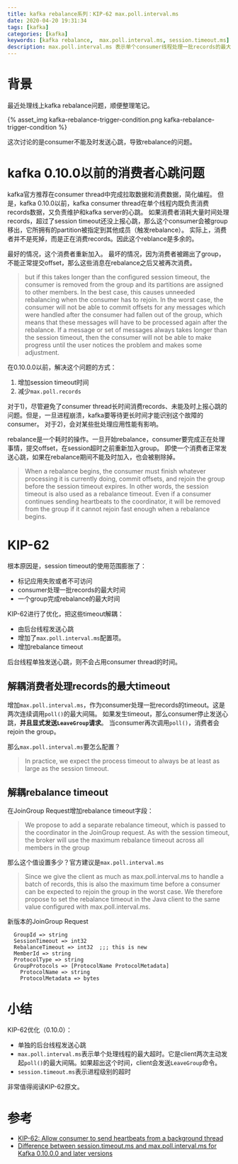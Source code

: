 ```yaml
---
title: kafka rebalance系列：KIP-62 max.poll.interval.ms
date: 2020-04-20 19:31:34
tags: [kafka]
categories: [kafka]
keywords: [kafka rebalance,  max.poll.interval.ms, session.timeout.ms]
description: max.poll.interval.ms 表示单个consumer线程处理一批records的最大timeout。 session.timeout.ms 表示进程级别的超时。
---
```


# 背景

最近处理线上kafka rebalance问题，顺便整理笔记。
<!-- more -->
{% asset_img kafka-rebalance-trigger-condition.png kafka-rebalance-trigger-condition %}

这次讨论的是consumer不能及时发送心跳，导致rebalance的问题。

# kafka 0.10.0以前的消费者心跳问题

kafka官方推荐在consumer thread中完成拉取数据和消费数据，简化编程。
但是，kafka 0.10.0以前，kafka consumer thread在单个线程内既负责消费records数据，又负责维护和kafka server的心跳。
如果消费者消耗大量时间处理records，超过了session timeout还没上报心跳，那么这个consumer会被group移出，它所拥有的partition被指定到其他成员（触发rebalance）。
实际上，消费者并不是死掉，而是正在消费records。因此这个reblance是多余的。

最好的情况，这个消费者重新加入。
最坏的情况，因为消费者被踢出了group，不能正常提交offset，那么这些消息在rebalance之后又被再次消费。

>but if this takes longer than the configured session timeout, the consumer is removed from the group and its partitions are assigned to other members. 
>In the best case, this causes unneeded rebalancing when the consumer has to rejoin. 
>In the worst case, the consumer will not be able to commit offsets for any messages which were handled after the consumer had fallen out of the group, which means that these messages will have to be processed again after the rebalance. 
>If a message or set of messages always takes longer than the session timeout, then the consumer will not be able to make progress until the user notices the problem and makes some adjustment.

在0.10.0.0以前，解决这个问题的方式：
1. 增加session timeout时间
2. 减少`max.poll.records`

对于1)，尽管避免了consumer thread长时间消费records、未能及时上报心跳的问题。但是，一旦进程崩溃，kafka要等待更长时间才能识别这个故障的consumer。
对于2)，会对某些批处理应用性能有影响。

rebalance是一个耗时的操作。一旦开始rebalance，consumer要完成正在处理事情，提交offset，在session超时之前重新加入group。
即使一个消费者正常发送心跳，如果在rebalance期间不能及时加入，也会被剔除掉。

>When a rebalance begins, the consumer must finish whatever processing it is currently doing, commit offsets, and rejoin the group before the session timeout expires. In other words, the session timeout is also used as a rebalance timeout. 
>Even if a consumer continues sending heartbeats to the coordinator, it will be removed from the group if it cannot rejoin fast enough when a rebalance begins. 


# KIP-62

根本原因是，session timeout的使用范围膨胀了：
- 标记应用失败或者不可访问
- consumer处理一批records的最大时间
- 一个group完成rebalance的最大时间


KIP-62进行了优化，把这些timeout解耦：
- 由后台线程发送心跳
- 增加了`max.poll.interval.ms`配置项。
- 增加rebalance timeout

后台线程单独发送心跳，则不会占用consumer thread的时间。

## 解耦消费者处理records的最大timeout

增加`max.poll.interval.ms`，作为consumer处理一批records的timeout。这是两次连续调用`poll()`的最大间隔。
如果发生timeout，那么consumer停止发送心跳，**并且显式发送`LeaveGroup`请求**。
当consumer再次调用`poll()`，消费者会rejoin the group。

那么`max.poll.interval.ms`要怎么配置？
>In practice, we expect the process timeout to always be at least as large as the session timeout. 

## 解耦rebalance timeout

在JoinGroup Request增加rebalance timeout字段：
>We propose to add a separate rebalance timeout, which is passed to the coordinator in the JoinGroup request.
>As with the session timeout, the broker will use the maximum rebalance timeout across all members in the group

那么这个值设置多少？官方建议是`max.poll.interval.ms`
>Since we give the client as much as max.poll.interval.ms to handle a batch of records, this is also the maximum time before a consumer can be expected to rejoin the group in the worst case. 
>We therefore propose to set the rebalance timeout in the Java client to the same value configured with max.poll.interval.ms. 


新版本的JoinGroup Request
```
  GroupId => string
  SessionTimeout => int32
  RebalanceTimeout => int32  ;;; this is new
  MemberId => string
  ProtocolType => string
  GroupProtocols => [ProtocolName ProtocolMetadata]
    ProtocolName => string
    ProtocolMetadata => bytes
```

# 小结

KIP-62优化（0.10.0）：
- 单独的后台线程发送心跳
- `max.poll.interval.ms`表示单个处理线程的最大超时。它是client两次主动发起`poll()`的最大间隔。如果超出这个时间，client会发送`LeaveGroup`命令。
- `session.timeout.ms`表示进程级别的超时

非常值得阅读KIP-62原文。

# 参考

- [KIP-62: Allow consumer to send heartbeats from a background thread](https://cwiki.apache.org/confluence/display/KAFKA/KIP-62%3A+Allow+consumer+to+send+heartbeats+from+a+background+thread)
- [Difference between session.timeout.ms and max.poll.interval.ms for Kafka 0.10.0.0 and later versions](https://stackoverflow.com/questions/39730126/difference-between-session-timeout-ms-and-max-poll-interval-ms-for-kafka-0-10-0)
